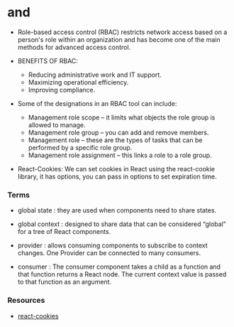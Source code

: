 # <Login /> and <Auth />

- Role-based access control (RBAC) restricts network access based on a person's role within an organization and has become one of the main methods for advanced access control.

- BENEFITS OF RBAC:
    - Reducing administrative work and IT support. 
    - Maximizing operational efficiency. 
    - Improving compliance. 

- Some of the designations in an RBAC tool can include:

    - Management role scope – it limits what objects the role group is allowed to manage.
    - Management role group – you can add and remove members.
    - Management role – these are the types of tasks that can be performed by a specific role group.
    - Management role assignment – this links a role to a role group.

- React-Cookies:  We can set cookies in React using the react-cookie library, it has options, you can pass in options to set expiration time.

### Terms

- global state : they are used when components need to share states. 

- global context : designed to share data that can be considered “global” for a tree of React components.

- provider : allows consuming components to subscribe to context changes. One Provider can be connected to many consumers.

- consumer : The consumer component takes a child as a function and that function returns a React node. The current context value is passed to that function as an argument.

### Resources

- [react-cookies](https://www.npmjs.com/package/react-cookies)